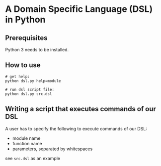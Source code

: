 # A Domain Specific Language (DSL) in Python

## Prerequisites

Python 3 needs to be installed.

## How to use

```
# get help:
python dsl.py help=module

# run dsl script file:
python dsl.py src.dsl
```

## Writing a script that executes commands of our DSL

A user has to specify the following to execute commands of our DSL:
* module name
* function name
* parameters, separated by whitespaces

see `src.dsl` as an example



